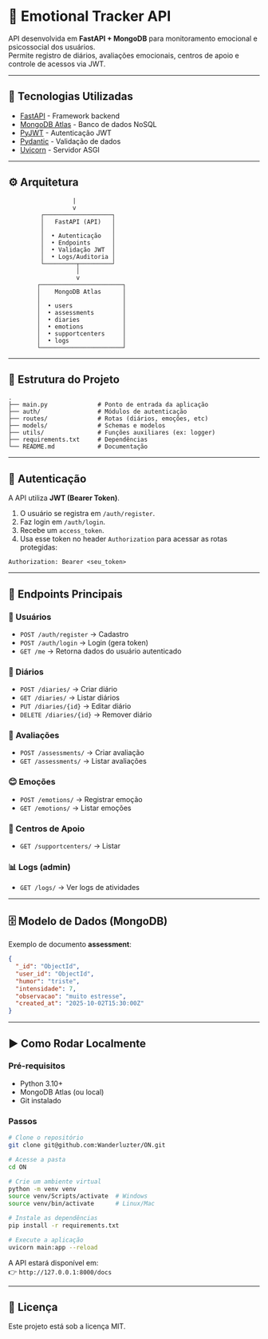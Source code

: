 # 📌 Emotional Tracker API

API desenvolvida em **FastAPI + MongoDB** para monitoramento emocional e psicossocial dos usuários.  
Permite registro de diários, avaliações emocionais, centros de apoio e controle de acessos via JWT.  

---

## 🚀 Tecnologias Utilizadas
- [FastAPI](https://fastapi.tiangolo.com/) - Framework backend
- [MongoDB Atlas](https://www.mongodb.com/atlas) - Banco de dados NoSQL
- [PyJWT](https://pyjwt.readthedocs.io/en/stable/) - Autenticação JWT
- [Pydantic](https://docs.pydantic.dev/) - Validação de dados
- [Uvicorn](https://www.uvicorn.org/) - Servidor ASGI  

---

## ⚙️ Arquitetura

```        [Mobile App / Frontend]
                  |
                  v
         ┌───────────────────┐
         │   FastAPI (API)   │
         │                   │
         │  • Autenticação   │
         │  • Endpoints      │
         │  • Validação JWT  │
         │  • Logs/Auditoria │
         └─────────┬─────────┘
                   │
                   v
        ┌───────────────────────┐
        │    MongoDB Atlas      │
        │                       │
        │  • users              │
        │  • assessments        │
        │  • diaries            │
        │  • emotions           │
        │  • supportcenters     │
        │  • logs               │
        └───────────────────────┘

```

---

## 📂 Estrutura do Projeto

```
.
├── main.py              # Ponto de entrada da aplicação
├── auth/                # Módulos de autenticação
├── routes/              # Rotas (diários, emoções, etc)
├── models/              # Schemas e modelos
├── utils/               # Funções auxiliares (ex: logger)
├── requirements.txt     # Dependências
└── README.md            # Documentação
```

---

## 🔑 Autenticação

A API utiliza **JWT (Bearer Token)**.  
1. O usuário se registra em `/auth/register`.  
2. Faz login em `/auth/login`.  
3. Recebe um `access_token`.  
4. Usa esse token no header `Authorization` para acessar as rotas protegidas:  

```
Authorization: Bearer <seu_token>
```

---

## 📌 Endpoints Principais

### 👤 Usuários
- `POST /auth/register` → Cadastro  
- `POST /auth/login` → Login (gera token)  
- `GET /me` → Retorna dados do usuário autenticado  

### 📔 Diários
- `POST /diaries/` → Criar diário  
- `GET /diaries/` → Listar diários  
- `PUT /diaries/{id}` → Editar diário  
- `DELETE /diaries/{id}` → Remover diário  

### 📝 Avaliações
- `POST /assessments/` → Criar avaliação  
- `GET /assessments/` → Listar avaliações  

### 😊 Emoções
- `POST /emotions/` → Registrar emoção  
- `GET /emotions/` → Listar emoções  

### 🏥 Centros de Apoio
- `GET /supportcenters/` → Listar  

### 📊 Logs (admin)
- `GET /logs/` → Ver logs de atividades  

---

## 🗄️ Modelo de Dados (MongoDB)

Exemplo de documento **assessment**:

```json
{
  "_id": "ObjectId",
  "user_id": "ObjectId",
  "humor": "triste",
  "intensidade": 7,
  "observacao": "muito estresse",
  "created_at": "2025-10-02T15:30:00Z"
}
```

---

## ▶️ Como Rodar Localmente

### Pré-requisitos
- Python 3.10+
- MongoDB Atlas (ou local)
- Git instalado  

### Passos

```bash
# Clone o repositório
git clone git@github.com:Wanderluzter/ON.git

# Acesse a pasta
cd ON

# Crie um ambiente virtual
python -m venv venv
source venv/Scripts/activate  # Windows
source venv/bin/activate      # Linux/Mac

# Instale as dependências
pip install -r requirements.txt

# Execute a aplicação
uvicorn main:app --reload
```

A API estará disponível em:  
👉 `http://127.0.0.1:8000/docs`

---

## 📜 Licença
Este projeto está sob a licença MIT.  
